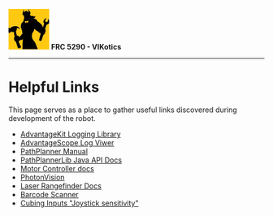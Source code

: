 ![FRC 5290 - VIKotics](./graphics/5920-vikotics-logo_80x80.png "FRC 5290 - VIKotics")
**FRC 5290 - VIKotics**

---

# Helpful Links

This page serves as a place to gather useful links discovered during development
of the robot.

- [AdvantageKit Logging Library](https://github.com/Mechanical-Advantage/AdvantageKit)
- [AdvantageScope Log Viwer](https://github.com/Mechanical-Advantage/AdvantageScope/tree/main)
- [PathPlanner Manual](https://pathplanner.dev/pplib-getting-started.html)
- [PathPlannerLib Java API Docs](https://pathplanner.dev/api/java/)
- [Motor Controller docs](https://docs.ctr-electronics.com/)
- [PhotonVision](https://docs.photonvision.org/en/latest/)
- [Laser Rangefinder Docs](https://grapplerobotics.au/product/lasercan/)
- [Barcode Scanner](https://github.com/Mechanical-Advantage/RobotCode2023/blob/main/src/main/java/org/littletonrobotics/frc2023/util/BatteryTracker.java)
- [Cubing Inputs "Joystick sensitivity"](./graphics/cubing_inputs.mov)

